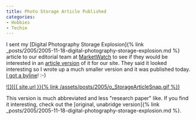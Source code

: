 ```yaml
---
title: Photo Storage Article Published
categories:
- Hobbies
- Techie
---
```


I sent my [Digital Photography Storage Explosion]{% link _posts/2005/2005-11-18-digital-photography-storage-explosion.md %} article to our editorial team at [MarketWatch](http://www.marketwatch.com/) to see if they would be interested in an [article version](http://www.marketwatch.com/news/story.asp?guid=%7BE9933FD7%2D3E91%2D41E8%2DB645%2D78066FD53832%7D&siteid=mktw&dist=) of it for our site. They said it looked interesting so I wrote up a much smaller version and it was published today. [I got a byline](http://www.marketwatch.com/news/story.asp?guid=%7BE9933FD7%2D3E91%2D41E8%2DB645%2D78066FD53832%7D&siteid=mktw&dist=)! :-)

[![]({{ site.url }}{% link /assets/posts/2005/o_StorageArticleSnap.gif %})](http://www.marketwatch.com/news/story.asp?guid=%7BE9933FD7%2D3E91%2D41E8%2DB645%2D78066FD53832%7D&siteid=mktw&dist=)

This version is much abbreviated and less "research paper" like. If you find it interesting, check out the [original, unabridge version]{% link _posts/2005/2005-11-18-digital-photography-storage-explosion.md %}.
